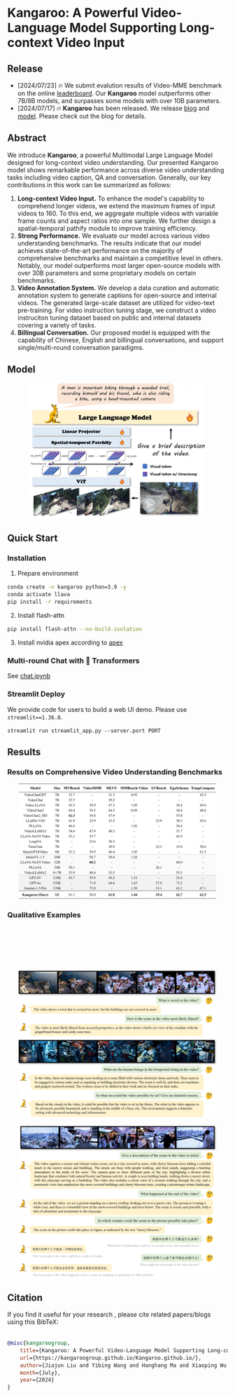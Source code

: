 # Kangaroo: A Powerful Video-Language Model Supporting Long-context Video Input

## Release
- [2024/07/23] 🔥 We submit evalution results of Video-MME benchmark on the online [leaderboard](https://video-mme.github.io/home_page.html#leaderboard). Our **Kangaroo** model outperforms other 7B/8B models, and surpasses some models with over 10B parameters.
- [2024/07/17] 🔥 **Kangaroo** has been released. We release [blog](https://kangaroogroup.github.io/Kangaroo.github.io/) and [model](https://huggingface.co/KangarooGroup/kangaroo). Please check out the blog for details.

## Abstract
We introduce <strong>Kangaroo</strong>, a powerful Multimodal Large Language Model designed for long-context video understanding. Our presented Kangaroo model shows remarkable performance across diverse video understanding tasks including video caption, QA and conversation. Generally, our key contributions in this work can be summarized as follows:
<ol>
    <li><strong>Long-context Video Input.</strong> To enhance the model's capability to comprehend longer videos, we extend the maximum frames of input videos to 160. To this end, we aggregate multiple videos with variable frame counts and aspect ratios into one sample. We further design a spatial-temporal pathify module to improve training efficiency.</li>
    <li><strong>Strong Performance.</strong> We evaluate our model across various video understanding benchmarks. The results indicate that our model achieves state-of-the-art performance on the majority of comprehensive benchmarks and maintain a competitive level in others. Notably, our model outperforms most larger open-source models with over 30B parameters and some proprietary models on certain benchmarks.</li>
    <li><strong>Video Annotation System.</strong> We develop a data curation and automatic annotation system to generate captions for open-source and internal videos. The generated large-scale dataset are utilized for video-text pre-training. For video instruction tuning stage, we construct a video instruciton tuning dataset based on public and internal datasets covering a variety of tasks.</li>
    <li><strong>Billingual Conversation.</strong> Our proposed model is equipped with the capability of Chinese, English and billingual conversations, and support single/multi-round conversation paradigms.
    </li>
</ol>

## Model
<p align="center">
    <img src="assets/model.png" width="80%">
</p>

## Quick Start

### Installation
1. Prepare environment
```bash
conda create -n kangaroo python=3.9 -y
conda activate llava
pip install -r requirements
```
2. Install flash-attn
```bash
pip install flash-attn --no-build-isolation
```
3. Install nvidia apex according to [apex](https://github.com/NVIDIA/apex)

### Multi-round Chat with 🤗 Transformers
See [chat.ipynb](https://github.com/KangarooGroup/Kangaroo/blob/main/chat.ipynb)

### Streamlit Deploy
We provide code for users to build a web UI demo. Please use ```streamlit==1.36.0```.
```
streamlit run streamlit_app.py --server.port PORT
```
## Results

### Results on Comprehensive Video Understanding Benchmarks
<p align="center">
    <img src="assets/bench.png" width="90%" style="margin: 40;">
</p>

### Qualitative Examples
<p align="center">
    <img src="assets/demo1.png" width="90%" style="margin-top:100px;">
</p>
<p align="center">
    <img src="assets/demo2.png" width="90%" >
</p>

## Citation

If you find it useful for your research , please cite related papers/blogs using this BibTeX:
```bibtex

@misc{kangaroogroup,
	title={Kangaroo: A Powerful Video-Language Model Supporting Long-context Video Input},
	url={https://kangaroogroup.github.io/Kangaroo.github.io/},
	author={Jiajun Liu and Yibing Wang and Hanghang Ma and Xiaoping Wu and Xiaoqi Ma and Jie Hu},
	month={July},
	year={2024}
}
